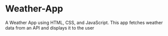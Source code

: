 # Weather-App
A Weather App using HTML, CSS, and JavaScript. This app fetches weather data from an API and displays it to the user
